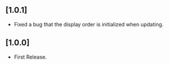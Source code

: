 ## [1.0.1]
- Fixed a bug that the display order is initialized when updating.

## [1.0.0]
- First Release.
